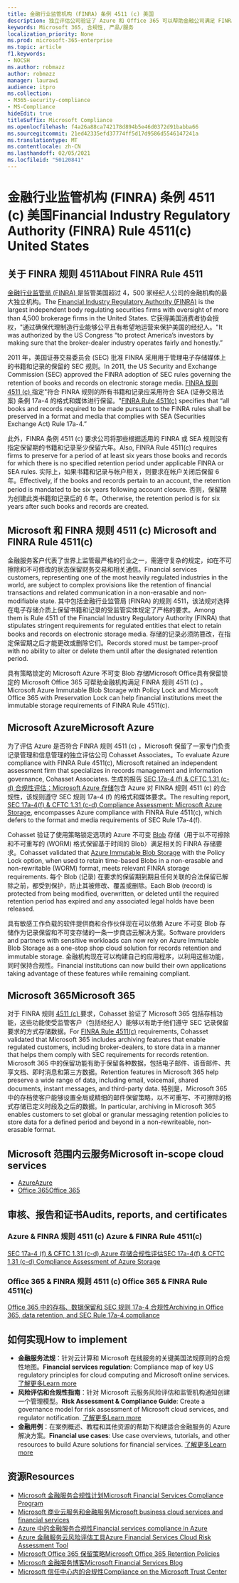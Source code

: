 ```yaml
---
title: 金融行业监管机构 (FINRA) 条例 4511 (c) 美国
description: 独立评估公司验证了 Azure 和 Office 365 可以帮助金融公司满足 FINRA 规则 4511 记录保留和不可变存储要求。
keywords: Microsoft 365, 合规性, 产品/服务
localization_priority: None
ms.prod: microsoft-365-enterprise
ms.topic: article
f1.keywords:
- NOCSH
ms.author: robmazz
author: robmazz
manager: laurawi
audience: itpro
ms.collection:
- M365-security-compliance
- MS-Compliance
hideEdit: true
titleSuffix: Microsoft Compliance
ms.openlocfilehash: f4a26a88ca742178d894b5e46d0372d91babba66
ms.sourcegitcommit: 21ed42335efd37774ff5d17d9586d5546147241a
ms.translationtype: MT
ms.contentlocale: zh-CN
ms.lasthandoff: 02/05/2021
ms.locfileid: "50120841"
---
```

# <a name="financial-industry-regulatory-authority-finra-rule-4511c-united-states"></a><span data-ttu-id="55951-104">金融行业监管机构 (FINRA) 条例 4511 (c) 美国</span><span class="sxs-lookup"><span data-stu-id="55951-104">Financial Industry Regulatory Authority (FINRA) Rule 4511(c) United States</span></span>

## <a name="about-finra-rule-4511"></a><span data-ttu-id="55951-105">关于 FINRA 规则 4511</span><span class="sxs-lookup"><span data-stu-id="55951-105">About FINRA Rule 4511</span></span>

<span data-ttu-id="55951-106">[金融行业监管局 (FINRA) ](https://www.finra.org/#/)是监管美国超过 4，500 家经纪人公司的金融机构的最大独立机构。</span><span class="sxs-lookup"><span data-stu-id="55951-106">The [Financial Industry Regulatory Authority (FINRA)](https://www.finra.org/#/) is the largest independent body regulating securities firms with oversight of more than 4,500 brokerage firms in the United States.</span></span> <span data-ttu-id="55951-107">它获得美国消费者协会授权，"通过确保代理制造行业能够公平且有希望地运营来保护美国的经纪人。"</span><span class="sxs-lookup"><span data-stu-id="55951-107">It was authorized by the US Congress “to protect America’s investors by making sure that the broker-dealer industry operates fairly and honestly.”</span></span>

<span data-ttu-id="55951-108">2011 年，美国证券交易委员会 (SEC) 批准 FINRA 采用用于管理电子存储媒体上的书籍和记录的保留的 SEC 规则。</span><span class="sxs-lookup"><span data-stu-id="55951-108">In 2011, the US Security and Exchange Commission (SEC) approved the FINRA adoption of SEC rules governing the retention of books and records on electronic storage media.</span></span> <span data-ttu-id="55951-109">[FINRA 规则 4511 (c) ](https://www.finra.org/sites/default/files/NoticeDocument/p123548.pdf) 指定"符合 FINRA 规则的所有书籍和记录应采用符合 SEA (证券交易法案) 条例 17a-4 的格式和媒体进行保留。"</span><span class="sxs-lookup"><span data-stu-id="55951-109">[FINRA Rule 4511(c)](https://www.finra.org/sites/default/files/NoticeDocument/p123548.pdf) specifies that “all books and records required to be made pursuant to the FINRA rules shall be preserved in a format and media that complies with SEA (Securities Exchange Act) Rule 17a-4.”</span></span>

<span data-ttu-id="55951-110">此外，FINRA 条例 4511 (c) 要求公司将那些根据适用的 FINRA 或 SEA 规则没有指定保留期的书籍和记录至少保留六年。</span><span class="sxs-lookup"><span data-stu-id="55951-110">Also, FINRA Rule 4511(c) requires firms to preserve for a period of at least six years those books and records for which there is no specified retention period under applicable FINRA or SEA rules.</span></span> <span data-ttu-id="55951-111">实际上，如果书籍和记录与帐户相关，则要求在帐户关闭后保留 6 年。</span><span class="sxs-lookup"><span data-stu-id="55951-111">Effectively, if the books and records pertain to an account, the retention period is mandated to be six years following account closure.</span></span> <span data-ttu-id="55951-112">否则，保留期为创建此类书籍和记录后的 6 年。</span><span class="sxs-lookup"><span data-stu-id="55951-112">Otherwise, the retention period is for six years after such books and records are created.</span></span>

## <a name="microsoft-and-finra-rule-4511c"></a><span data-ttu-id="55951-113">Microsoft 和 FINRA 规则 4511 (c) </span><span class="sxs-lookup"><span data-stu-id="55951-113">Microsoft and FINRA Rule 4511(c)</span></span>

<span data-ttu-id="55951-114">金融服务客户代表了世界上监管最严格的行业之一，需遵守复杂的规定，如在不可擦除和不可修改的状态保留财务交易和相关通信。</span><span class="sxs-lookup"><span data-stu-id="55951-114">Financial services customers, representing one of the most heavily regulated industries in the world, are subject to complex provisions like the retention of financial transactions and related communication in a non-erasable and non-modifiable state.</span></span> <span data-ttu-id="55951-115">其中包括金融行业监管局 (FINRA) 的规则 4511，该法规对选择在电子存储介质上保留书籍和记录的受监管实体规定了严格的要求。</span><span class="sxs-lookup"><span data-stu-id="55951-115">Among them is Rule 4511 of the Financial Industry Regulatory Authority (FINRA) that stipulates stringent requirements for regulated entities that elect to retain books and records on electronic storage media.</span></span> <span data-ttu-id="55951-116">存储的记录必须防篡改，在指定保留期之后才能更改或删除它们。</span><span class="sxs-lookup"><span data-stu-id="55951-116">Records stored must be tamper-proof with no ability to alter or delete them until after the designated retention period.</span></span>

<span data-ttu-id="55951-117">具有策略锁定的 Microsoft Azure 不可变 Blob 存储Microsoft Office具有保留锁定的 Microsoft Office 365 可帮助金融机构满足 FINRA 规则 4511 (c) 。</span><span class="sxs-lookup"><span data-stu-id="55951-117">Microsoft Azure Immutable Blob Storage with Policy Lock and Microsoft Office 365 with Preservation Lock can help financial institutions meet the immutable storage requirements of FINRA Rule 4511(c).</span></span>

## <a name="microsoft-azure"></a><span data-ttu-id="55951-118">Microsoft Azure</span><span class="sxs-lookup"><span data-stu-id="55951-118">Microsoft Azure</span></span>

<span data-ttu-id="55951-119">为了评估 Azure 是否符合 FINRA 规则 4511 (c) ，Microsoft 保留了一家专门负责记录管理和信息管理的独立评估公司 Cohasset Associates。</span><span class="sxs-lookup"><span data-stu-id="55951-119">To evaluate Azure compliance with FINRA Rule 4511(c), Microsoft retained an independent assessment firm that specializes in records management and information governance, Cohasset Associates.</span></span> <span data-ttu-id="55951-120">生成的报告 [SEC 17a-4 (f) & CFTC 1.31 (c-d) 合规性评估：Microsoft Azure 存储](https://servicetrust.microsoft.com/ViewPage/MSComplianceGuide?command=Download&downloadType=Document&downloadId=19b08fd4-d276-43e8-9461-715981d0ea20&docTab=4ce99610-c9c0-11e7-8c2c-f908a777fa4d_GRC_Assessment_Reports)包含 Azure 对 FINRA 规则 4511 (c) 的合规性，该规则遵守 SEC 规则 17a-4 (f) 的格式和媒体要求。</span><span class="sxs-lookup"><span data-stu-id="55951-120">The resulting report, [SEC 17a-4(f) & CFTC 1.31 (c-d) Compliance Assessment: Microsoft Azure Storage](https://servicetrust.microsoft.com/ViewPage/MSComplianceGuide?command=Download&downloadType=Document&downloadId=19b08fd4-d276-43e8-9461-715981d0ea20&docTab=4ce99610-c9c0-11e7-8c2c-f908a777fa4d_GRC_Assessment_Reports), encompasses Azure compliance with FINRA Rule 4511(c), which defers to the format and media requirements of SEC Rule 17a-4(f).</span></span>

<span data-ttu-id="55951-121">Cohasset 验证了使用策略锁定选项的 Azure 不可变 [Blob](/azure/storage/blobs/storage-blob-immutable-storage) 存储（用于以不可擦除和不可重写的 (WORM) 格式保留基于时间的 Blob）满足相关的 FINRA 存储要求。</span><span class="sxs-lookup"><span data-stu-id="55951-121">Cohasset validated that [Azure Immutable Blob Storage](/azure/storage/blobs/storage-blob-immutable-storage) with the Policy Lock option, when used to retain time-based Blobs in a non-erasable and non-rewritable (WORM) format, meets relevant FINRA storage requirements.</span></span> <span data-ttu-id="55951-122">每个 Blob (记录) 在要求的保留期到期且任何关联的合法保留已解除之前，都受到保护，防止其被修改、覆盖或删除。</span><span class="sxs-lookup"><span data-stu-id="55951-122">Each Blob (record) is protected from being modified, overwritten, or deleted until the required retention period has expired and any associated legal holds have been released.</span></span>

<span data-ttu-id="55951-123">具有敏感工作负载的软件提供商和合作伙伴现在可以依赖 Azure 不可变 Blob 存储作为记录保留和不可变存储的一条一步商店云解决方案。</span><span class="sxs-lookup"><span data-stu-id="55951-123">Software providers and partners with sensitive workloads can now rely on Azure Immutable Blob Storage as a one-stop shop cloud solution for records retention and immutable storage.</span></span> <span data-ttu-id="55951-124">金融机构现在可以构建自己的应用程序，以利用这些功能，同时保持合规性。</span><span class="sxs-lookup"><span data-stu-id="55951-124">Financial institutions can now build their own applications taking advantage of these features while remaining compliant.</span></span>

## <a name="microsoft-365"></a><span data-ttu-id="55951-125">Microsoft 365</span><span class="sxs-lookup"><span data-stu-id="55951-125">Microsoft 365</span></span>

<span data-ttu-id="55951-126">对于 FINRA 规则 [4511 (c) ](/microsoft-365/compliance/retention-regulatory-requirements#sec-17a-4f-finra-4511c-and-cftc-131c-d) 要求，Cohasset 验证了 Microsoft 365 包括存档功能，这些功能使受监管客户（包括经纪人）能够以有助于他们遵守 SEC 记录保留要求的方式存储数据。</span><span class="sxs-lookup"><span data-stu-id="55951-126">For [FINRA Rule 4511(c)](/microsoft-365/compliance/retention-regulatory-requirements#sec-17a-4f-finra-4511c-and-cftc-131c-d) requirements, Cohasset validated that Microsoft 365 includes archiving features that enable regulated customers, including broker-dealers, to store data in a manner that helps them comply with SEC requirements for records retention.</span></span> <span data-ttu-id="55951-127">Microsoft 365 中的保留功能有助于保留各种数据，包括电子邮件、语音邮件、共享文档、即时消息和第三方数据。</span><span class="sxs-lookup"><span data-stu-id="55951-127">Retention features in Microsoft 365 help preserve a wide range of data, including email, voicemail, shared documents, instant messages, and third-party data.</span></span> <span data-ttu-id="55951-128">特别是，Microsoft 365 中的存档使客户能够设置全局或精细的邮件保留策略，以不可重写、不可擦除的格式存储已定义时段及之后的数据。</span><span class="sxs-lookup"><span data-stu-id="55951-128">In particular, archiving in Microsoft 365 enables customers to set global or granular messaging retention policies to store data for a defined period and beyond in a non-rewriteable, non-erasable format.</span></span>

## <a name="microsoft-in-scope-cloud-services"></a><span data-ttu-id="55951-129">Microsoft 范围内云服务</span><span class="sxs-lookup"><span data-stu-id="55951-129">Microsoft in-scope cloud services</span></span>

- [<span data-ttu-id="55951-130">Azure</span><span class="sxs-lookup"><span data-stu-id="55951-130">Azure</span></span>](https://gallery.technet.microsoft.com/Overview-of-Azure-c1be3942)
- [<span data-ttu-id="55951-131">Office 365</span><span class="sxs-lookup"><span data-stu-id="55951-131">Office 365</span></span>](https://aka.ms/Office365ComplianceOfferings)

## <a name="audits-reports-and-certificates"></a><span data-ttu-id="55951-132">审核、报告和证书</span><span class="sxs-lookup"><span data-stu-id="55951-132">Audits, reports, and certificates</span></span>

### <a name="azure--finra-rule-4511c"></a><span data-ttu-id="55951-133">Azure & FINRA 规则 4511 (c) </span><span class="sxs-lookup"><span data-stu-id="55951-133">Azure & FINRA Rule 4511(c)</span></span>

[<span data-ttu-id="55951-134">SEC 17a-4 (f) & CFTC 1.31 (c-d) Azure 存储合规性评估</span><span class="sxs-lookup"><span data-stu-id="55951-134">SEC 17a-4(f) & CFTC 1.31 (c-d) Compliance Assessment of Azure Storage</span></span>](https://servicetrust.microsoft.com/ViewPage/MSComplianceGuide?command=Download&downloadType=Document&downloadId=19b08fd4-d276-43e8-9461-715981d0ea20&docTab=4ce99610-c9c0-11e7-8c2c-f908a777fa4d_GRC_Assessment_Reports)

### <a name="office-365--finra-rule-4511c"></a><span data-ttu-id="55951-135">Office 365 & FINRA 规则 4511 (c) </span><span class="sxs-lookup"><span data-stu-id="55951-135">Office 365 & FINRA Rule 4511(c)</span></span>

[<span data-ttu-id="55951-136">Office 365 中的存档、数据保留和 SEC 规则 17a-4 合规性</span><span class="sxs-lookup"><span data-stu-id="55951-136">Archiving in Office 365, data retention, and SEC Rule 17a-4 compliance</span></span>](https://www.microsoft.com/microsoft-365/blog/2015/11/10/office-365-exchange-online-archiving-now-meets-sec-rule-17a-4-requirements/)

## <a name="how-to-implement"></a><span data-ttu-id="55951-137">如何实现</span><span class="sxs-lookup"><span data-stu-id="55951-137">How to implement</span></span>

- <span data-ttu-id="55951-138">**金融服务法规**：针对云计算和 Microsoft 在线服务的关键美国法规原则的合规性地图。</span><span class="sxs-lookup"><span data-stu-id="55951-138">**Financial services regulation**: Compliance map of key US regulatory principles for cloud computing and Microsoft online services.</span></span> [<span data-ttu-id="55951-139">了解更多</span><span class="sxs-lookup"><span data-stu-id="55951-139">Learn more</span></span>](https://servicetrust.microsoft.com/ViewPage/TrustDocuments?command=Download&downloadType=Document&downloadId=5b483567-00b0-4d86-96ae-ee887dadb61c&docTab=6d000410-c9e9-11e7-9a91-892aae8839ad_Compliance_Guides)
- <span data-ttu-id="55951-140">**风险评估和合规性指南**：针对 Microsoft 云服务风险评估和监管机构通知创建一个管理模型。</span><span class="sxs-lookup"><span data-stu-id="55951-140">**Risk Assessment & Compliance Guide**: Create a governance model for risk assessment of Microsoft cloud services, and regulator notification.</span></span> [<span data-ttu-id="55951-141">了解更多</span><span class="sxs-lookup"><span data-stu-id="55951-141">Learn more</span></span>](https://servicetrust.microsoft.com/ViewPage/TrustDocuments?command=Download&downloadType=Document&downloadId=edee9b14-3661-4a16-ba83-c35caf672bd7&docTab=6d000410-c9e9-11e7-9a91-892aae8839ad_FAQ_and_White_Papers)
- <span data-ttu-id="55951-142">**金融用例**：在案例概述、教程和其他资源的帮助下构建适合金融服务的 Azure 解决方案。</span><span class="sxs-lookup"><span data-stu-id="55951-142">**Financial use cases**: Use case overviews, tutorials, and other resources to build Azure solutions for financial services.</span></span> [<span data-ttu-id="55951-143">了解更多</span><span class="sxs-lookup"><span data-stu-id="55951-143">Learn more</span></span>](/azure/industry/financial/)

## <a name="resources"></a><span data-ttu-id="55951-144">资源</span><span class="sxs-lookup"><span data-stu-id="55951-144">Resources</span></span>

- <span data-ttu-id="55951-145">[Microsoft 金融服务合规性计划](https://download.microsoft.com/download/6/4/7/64707E3E-6D3E-45D0-8207-A0EA3201B4A6/Microsoft%20Cloud%20-%20Financial%20Services%20Compliance%20Program%20\(Print\).pdf)</span><span class="sxs-lookup"><span data-stu-id="55951-145">[Microsoft Financial Services Compliance Program](https://download.microsoft.com/download/6/4/7/64707E3E-6D3E-45D0-8207-A0EA3201B4A6/Microsoft%20Cloud%20-%20Financial%20Services%20Compliance%20Program%20\(Print\).pdf)</span></span>
- [<span data-ttu-id="55951-146">Microsoft 商业云服务和金融服务</span><span class="sxs-lookup"><span data-stu-id="55951-146">Microsoft business cloud services and financial services</span></span>](https://servicetrust.microsoft.com/viewpage/financialservicesoverview)
- [<span data-ttu-id="55951-147">Azure 中的金融服务合规性</span><span class="sxs-lookup"><span data-stu-id="55951-147">Financial services compliance in Azure</span></span>](https://azure.microsoft.com/resources/videos/azurecon-2015-financial-services-compliance-in-azure/)
- [<span data-ttu-id="55951-148">Azure 金融服务云风险评估工具</span><span class="sxs-lookup"><span data-stu-id="55951-148">Azure Financial Services Cloud Risk Assessment Tool</span></span>](https://servicetrust.microsoft.com/ViewPage/FFIECBlueprint?command=Download&downloadType=Document&downloadId=079a1973-711a-428f-9312-9ddd290cff7b&docTab=c726d5c0-2d1e-11e8-a485-57140ec19669_PaaS)
- [<span data-ttu-id="55951-149">Microsoft Office 365 保留策略</span><span class="sxs-lookup"><span data-stu-id="55951-149">Microsoft Office 365 Retention Policies</span></span>](/office365/securitycompliance/retention-policies)
- [<span data-ttu-id="55951-150">Microsoft 金融服务博客</span><span class="sxs-lookup"><span data-stu-id="55951-150">Microsoft Financial Services Blog</span></span>](https://techcommunity.microsoft.com/t5/Financial-Services-Blog/bg-p/FinancialServicesBlog)
- [<span data-ttu-id="55951-151">Microsoft 信任中心内的合规性</span><span class="sxs-lookup"><span data-stu-id="55951-151">Compliance on the Microsoft Trust Center</span></span>](https://www.microsoft.com/trust-center/compliance/compliance-overview)
